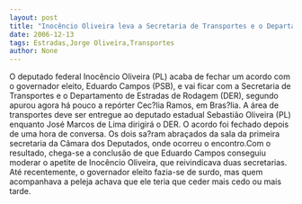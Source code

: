 ```yaml
---
layout: post
title: "Inocêncio Oliveira leva a Secretaria de Transportes e o Departamento de Estradas de Rodagem"
date: 2006-12-13
tags: Estradas,Jorge Oliveira,Transportes
author: None
---
```

O deputado federal Inocêncio Oliveira (PL) acaba de fechar um acordo com o governador eleito, Eduardo Campos (PSB), e vai ficar com a Secretaria de Transportes e o Departamento de Estradas de Rodagem (DER), segundo apurou agora há pouco a repórter Cec?lia Ramos, em Bras?lia.
A área de transportes deve ser entregue ao deputado estadual Sebastião Oliveira (PL) enquanto José Marcos de Lima dirigirá o DER.
O acordo foi fechado depois de uma hora de conversa. Os dois sa?ram abraçados da sala da primeira secretaria da Câmara dos Deputados, onde ocorreu o encontro.Com o resultado, chega-se a conclusão de que Eduardo Campos conseguiu moderar o apetite de Inocêncio Oliveira, que reivindicava duas secretarias. 
Até recentemente, o governador eleito fazia-se de surdo, mas quem acompanhava a peleja achava que ele teria que ceder mais cedo ou mais tarde. 